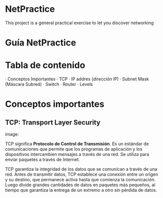 # NetPractice
This project is a general practical exercise to let you discover networking
# Guía NetPractice

# Tabla de contenido

· Conceptos Importantes
· TCP
· IP addres (dirección IP)
· Subnet Mask (Máscara Subred)
· Switch
· Router
· Levels

# Conceptos importantes

## TCP: Transport Layer Security

image:

TCP significa <strong>Protocolo de Control de Transmisión</strong>. Es un estándar de comunicaciones que permite que los programas de aplicación y los dispositivos intercambien mensajes a través de una red. Se utiliza para enviar paquetes a través de Internet.

TCP garantiza la integridad de los datos que se comunican a través de una red. Antes de transmitir datos, TCP establece una conexión entre un origen y su destino, que permanece activa hasta que comienza la comunicación. Luego divide grandes cantidades de datos en paquetes más pequeños, al tiempo que garantiza la entrega de un extremo a otro sin pérdida de datos.
